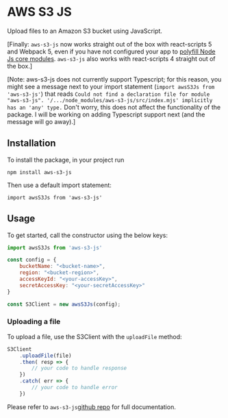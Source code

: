 
# AWS S3 JS

Upload files to an Amazon S3 bucket using JavaScript.

[Finally: `aws-s3-js` now works straight out of the box with react-scripts 5 and Webpack 5, even if you have not configured your app to [polyfill Node Js core modules](https://stackoverflow.com/questions/64557638/how-to-polyfill-node-core-modules-in-webpack-5). `aws-s3-js` also works with react-scripts 4 straight out of the box.]

[Note: aws-s3-js does not currently support Typescript; for this reason, you might see a message next to your import statement (`import awsS3Js from 'aws-s3-js'`) that reads `Could not find a declaration file for module "aws-s3-js". '/.../node_modules/aws-s3-js/src/index.mjs' implicitly has an 'any' type.` Don't worry, this does not affect the functionality of the package. I will be working on adding Typescript support next (and the message will go away).]

## Installation

To install the package, in your project run

```
npm install aws-s3-js
```

Then use a default import statement:
```
import awsS3Js from 'aws-s3-js'
```

## Usage

To get started, call the constructor using the below keys:

```javascript
import awsS3Js from 'aws-s3-js'

const config = {
    bucketName: "<bucket-name>",
    region: "<bucket-region>",
    accessKeyId: "<your-accessKey>",
    secretAccessKey: "<your-secretAccessKey>"
}

const S3Client = new awsS3Js(config);
```

### Uploading a file

To upload a file, use the S3Client with the `uploadFile` method:

```javascript
S3Client
    .uploadFile(file)
    .then( resp => {
        // your code to handle response
    })
    .catch( err => {
        // your code to handle error
    })
```

Please refer to `aws-s3-js`[github repo](https://github.com/mmartinezluis/aws-s3-js) for full documentation.
